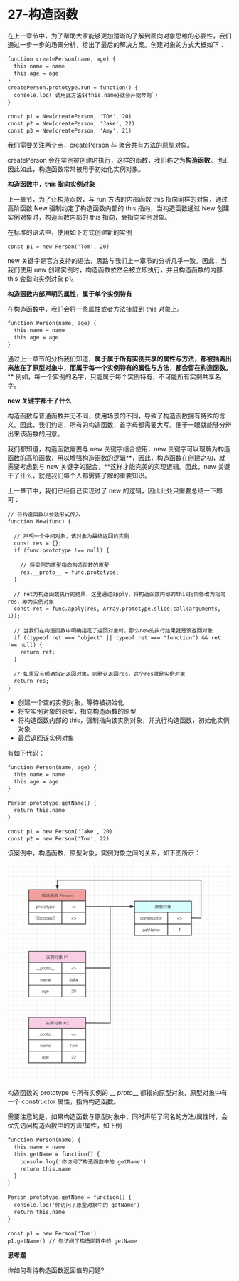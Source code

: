 # 27-构造函数



在上一章节中，为了帮助大家能够更加清晰的了解到面向对象思维的必要性，我们通过一步一步的场景分析，给出了最后的解决方案。创建对象的方式大概如下：

```
function createPerson(name, age) {
  this.name = name
  this.age = age
}
createPerson.prototype.run = function() {
  console.log(`调用此方法${this.name}就会开始奔跑`)
}

const p1 = New(createPerson, 'TOM', 20)
const p2 = New(createPerson, 'Jake', 22)
const p3 = New(createPerson, 'Amy', 21)
```

我们需要关注两个点，createPerson 与 聚合共有方法的原型对象。

createPerson 会在实例被创建时执行，这样的函数，我们称之为**构造函数**。也正因此如此，构造函数常常被用于初始化实例对象。

**构造函数中，this 指向实例对象**

上一章节，为了让构造函数，与 run 方法的内部函数 this 指向同样的对象，通过高阶函数 New 强制约定了构造函数内部的 this 指向，当构造函数通过 New 创建实例对象时，构造函数内部的 this 指向，会指向实例对象。

在标准的语法中，使用如下方式创建新的实例

```
const p1 = new Person('Tom', 20)
```

new 关键字是官方支持的语法，思路与我们上一章节的分析几乎一致。因此，当我们使用 new 创建实例时，构造函数依然会被立即执行，并且构造函数的内部 this 会指向实例对象 p1。

**构造函数内部声明的属性，属于单个实例特有**

在构造函数中，我们会将一些属性或者方法挂载到 this 对象上。

```
function Person(name, age) {
  this.name = name
  this.age = age
}
```

通过上一章节的分析我们知道，**属于属于所有实例共享的属性与方法，都被抽离出来放在了原型对象中，而属于每一个实例特有的属性与方法，都会留在构造函数。**** 例如，每一个实例的名字，只能属于每个实例特有，不可能所有实例共享名字。

**new 关键字都干了什么**

构造函数与普通函数并无不同，使用场景的不同，导致了构造函数拥有特殊的含义。因此，我们约定，所有的构造函数，首字母都需要大写。便于一眼就能够分辨出来该函数的用意。

我们都知道，构造函数需要与 new 关键字结合使用，new 关键字可以理解为构造函数的高阶函数，用以增强构造函数的逻辑**，因此，构造函数在创建之初，就需要考虑到与 new 关键字的配合，**这样才能完美的实现逻辑。因此，new 关键干了什么，就是我们每个人都需要了解的重要知识。

上一章节中，我们已经自己实现过了 new 的逻辑，因此此处只需要总结一下即可：

```
// 将构造函数以参数形式传入
function New(func) {

  // 声明一个中间对象，该对象为最终返回的实例
  const res = {};
  if (func.prototype !== null) {

    // 将实例的原型指向构造函数的原型
    res.__proto__ = func.prototype;
  }

  // ret为构造函数执行的结果，这里通过apply，将构造函数内部的this指向修改为指向res，即为实例对象
  const ret = func.apply(res, Array.prototype.slice.call(arguments, 1));

  // 当我们在构造函数中明确指定了返回对象时，那么new的执行结果就是该返回对象
  if ((typeof ret === "object" || typeof ret === "function") && ret !== null) {
    return ret;
  }

  // 如果没有明确指定返回对象，则默认返回res，这个res就是实例对象
  return res;
}
```

- 创建一个空的实例对象，等待被初始化
- 将空实例对象的原型，指向构造函数的原型
- 将构造函数内部的 this，强制指向该实例对象，并执行构造函数，初始化实例对象
- 最后返回该实例对象

有如下代码：

```
function Person(name, age) {
  this.name = name
  this.age = age
}

Person.prototype.getName() {
  return this.name
}

const p1 = new Person('Jake', 20)
const p2 = new Person('Tom', 22)
```

该案例中，构造函数，原型对象，实例对象之间的关系，如下图所示：

![img](./assets/1-20240301110038448.png)

构造函数的 prototype 与所有实例的 __ *proto*__ 都指向原型对象，原型对象中有一个 constructor 属性，指向构造函数。

需要注意的是，如果构造函数与原型对象中，同时声明了同名的方法/属性时，会优先访问构造函数中的方法/属性，如下例

```
function Person(name) {
  this.name = name
  this.getName = function() {
    console.log('你访问了构造函数中的 getName')
    return this.name
  }
}

Person.prototype.getName = function() {
  console.log('你访问了原型对象中的 getName')
  return this.name
}

const p1 = new Person('Tom')
p1.getName() // 你访问了构造函数中的 getName
```

**思考题**

你如何看待构造函数返回值的问题?